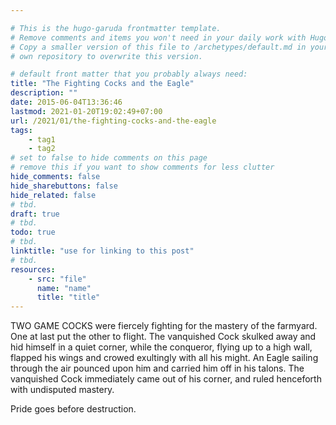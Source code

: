 ```yaml
---

# This is the hugo-garuda frontmatter template.
# Remove comments and items you won't need in your daily work with Hugo.
# Copy a smaller version of this file to /archetypes/default.md in your
# own repository to overwrite this version.

# default front matter that you probably always need:
title: "The Fighting Cocks and the Eagle"
description: ""
date: 2015-06-04T13:36:46
lastmod: 2021-01-20T19:02:49+07:00
url: /2021/01/the-fighting-cocks-and-the-eagle
tags:
    - tag1
    - tag2
# set to false to hide comments on this page
# remove this if you want to show comments for less clutter
hide_comments: false
hide_sharebuttons: false
hide_related: false
# tbd.
draft: true
# tbd.
todo: true
# tbd.
linktitle: "use for linking to this post"
# tbd.
resources:
    - src: "file"
      name: "name"
      title: "title"
---
```

TWO GAME COCKS were fiercely fighting for the mastery of the farmyard. One at last put the other to flight. The vanquished Cock skulked away and hid himself in a quiet corner, while the conqueror, flying up to a high wall, flapped his wings and crowed exultingly with all his might. An Eagle sailing through the air pounced upon him and carried him off in his talons. The vanquished Cock immediately came out of his corner, and ruled henceforth with undisputed mastery.

Pride goes before destruction.


